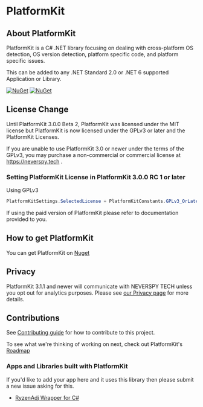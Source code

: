 # PlatformKit

## About PlatformKit

PlatformKit is a C# .NET library focusing on dealing with cross-platform OS detection, OS version detection, platform specific code, and platform specific issues.

This can be added to any .NET Standard 2.0 or .NET 6 supported Application or Library.

[![NuGet](https://img.shields.io/nuget/v/PlatformKit.svg)](https://www.nuget.org/packages/PlatformKit/) 
[![NuGet](https://img.shields.io/nuget/dt/PlatformKit.svg)](https://www.nuget.org/packages/PlatformKit/)

## License Change
Until PlatformKit 3.0.0 Beta 2, PlatformKit was licensed under the MIT license but PlatformKit is now licensed under the GPLv3 or later and the PlatformKit Licenses.

If you are unable to use PlatformKit 3.0 or newer under the terms of the GPLv3, you may purchase a non-commercial or commercial license at https://neverspy.tech .

### Setting PlatformKit License in PlatformKit 3.0.0 RC 1 or later

Using GPLv3
```csharp
PlatformKitSettings.SelectedLicense = PlatformKitConstants.GPLv3_OrLater;
```

If using the paid version of PlatformKit please refer to documentation provided to you.

## How to get PlatformKit

You can get PlatformKit on [Nuget](https://www.nuget.org/packages/PlatformKit/)

## Privacy
PlatformKit 3.1.1 and newer will communicate with NEVERSPY TECH unless you opt out for analytics purposes. Please see [our Privacy page](/privacy.md) for more details.

## Contributions
See [Contributing guide](/CONTRIBUTING.md) for how to contribute to this project.

To see what we're thinking of working on next, check out PlatformKit's [Roadmap](/Roadmap.md)

### Apps and Libraries built with PlatformKit
If you'd like to add your app here and it uses this library then please submit a new issue asking for this.
* [RyzenAdj Wrapper for C#](https://gitlab.com/envioussoftware/envioussoftware-oss/RyzenAdjWrapper-for-CSharp)
